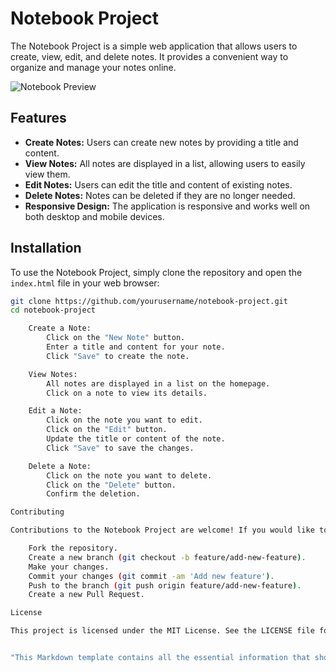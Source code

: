 # Notebook Project

The Notebook Project is a simple web application that allows users to create, view, edit, and delete notes. It provides a convenient way to organize and manage your notes online.

![Notebook Preview](notebook-preview.png)

## Features

- **Create Notes:** Users can create new notes by providing a title and content.
- **View Notes:** All notes are displayed in a list, allowing users to easily view them.
- **Edit Notes:** Users can edit the title and content of existing notes.
- **Delete Notes:** Notes can be deleted if they are no longer needed.
- **Responsive Design:** The application is responsive and works well on both desktop and mobile devices.

## Installation

To use the Notebook Project, simply clone the repository and open the `index.html` file in your web browser:

```bash
git clone https://github.com/yourusername/notebook-project.git
cd notebook-project

    Create a Note:
        Click on the "New Note" button.
        Enter a title and content for your note.
        Click "Save" to create the note.

    View Notes:
        All notes are displayed in a list on the homepage.
        Click on a note to view its details.

    Edit a Note:
        Click on the note you want to edit.
        Click on the "Edit" button.
        Update the title or content of the note.
        Click "Save" to save the changes.

    Delete a Note:
        Click on the note you want to delete.
        Click on the "Delete" button.
        Confirm the deletion.

Contributing

Contributions to the Notebook Project are welcome! If you would like to contribute, please follow these steps:

    Fork the repository.
    Create a new branch (git checkout -b feature/add-new-feature).
    Make your changes.
    Commit your changes (git commit -am 'Add new feature').
    Push to the branch (git push origin feature/add-new-feature).
    Create a new Pull Request.

License

This project is licensed under the MIT License. See the LICENSE file for details.


"This Markdown template contains all the essential information that should be present in a README for a GitHub project, including comprehensive project descriptions, installation and usage instructions, contribution guidelines, and licensing details. You can customize this template with information relevant to your project."